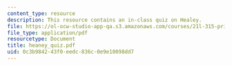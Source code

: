 ```yaml
---
content_type: resource
description: This resource contains an in-class quiz on Healey.
file: https://ol-ocw-studio-app-qa.s3.amazonaws.com/courses/21l-315-prizewinners-spring-2007/0c3b984243f0eedc836c0e9e10098dd7_heaney_quiz.pdf
file_type: application/pdf
resourcetype: Document
title: heaney_quiz.pdf
uid: 0c3b9842-43f0-eedc-836c-0e9e10098dd7
---
```

